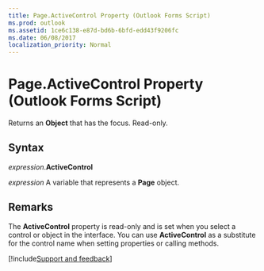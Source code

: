 ```yaml
---
title: Page.ActiveControl Property (Outlook Forms Script)
ms.prod: outlook
ms.assetid: 1ce6c138-e87d-bd6b-6bfd-edd43f9206fc
ms.date: 06/08/2017
localization_priority: Normal
---
```



# Page.ActiveControl Property (Outlook Forms Script)

Returns an **Object** that has the focus. Read-only.


## Syntax

_expression_.**ActiveControl**

_expression_ A variable that represents a **Page** object.


## Remarks

The  **ActiveControl** property is read-only and is set when you select a control or object in the interface. You can use **ActiveControl** as a substitute for the control name when setting properties or calling methods.

[!include[Support and feedback](~/includes/feedback-boilerplate.md)]